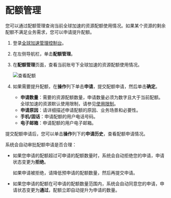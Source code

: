 # 配额管理

您可以通过配额管理查询当前全球加速的资源配额使用情况。如果某个资源的剩余配额不满足业务需求，您可以申请提升配额。

1.  登录[全球加速管理控制台](https://ga.console.aliyun.com/list)。

2.  在左侧导航栏，单击**配额管理**。

3.  在**配额管理**页面，查看当前账号下全球加速的资源配额使用情况。

    ![查看配额](https://static-aliyun-doc.oss-accelerate.aliyuncs.com/assets/img/zh-CN/8599215261/p290869.png)

4.  如果需要提升配额，在**操作**列下单击**申请**，提交配额申请，然后单击**确定**。

    -   **申请数量**：需要的资源配额数量，申请数量必须为数字且大于当前配额。全球加速的资源默认使用限制，请参见[使用限制](/intl.zh-CN/产品简介/使用限制.md)。
    -   **申请原因**：请详细描述申请配额的原因、业务场景和必要性。
    -   **手机/固话**：申请配额的用户电话号码。
    -   **电子邮箱**：申请配额的用户电子邮箱。

提交配额申请后，您可以单击**操作**列下的**申请历史**，查看配额申请情况。

系统会自动审批配额申请是否合理：

-   如果您申请的配额超过可申请的配额数量时，系统会自动拒绝您的申请，申请状态变更为**拒绝**。

    如果申请被拒绝，请降低预申请的配额数量，然后再提交申请。

-   如果您申请的配额在可申请的配额数量范围内，系统会自动同意您的申请，申请状态变更为**通过**，配额立即自动提升为申请的数量。

